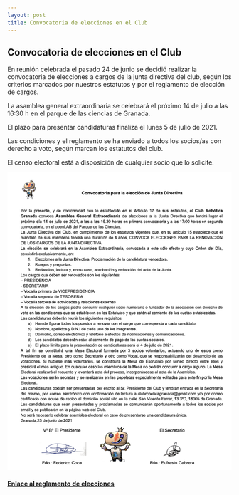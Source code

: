 ```yaml
---
layout: post
title: Convocatoria de elecciones en el Club
---
```






## Convocatoria de elecciones en el Club ##


En reunión celebrada el pasado 24 de junio se decidió realizar la convocatoria de elecciones a cargos de la junta directiva del club, según los criterios marcados por nuestros estatutos y por el reglamento de elección de cargos.

La asamblea general extraordinaria se celebrará el próximo 14 de julio a las 16:30 h en el parque de las ciencias de Granada.

El plazo para presentar candidaturas finaliza el lunes 5 de julio de 2021.

Las condiciones y el reglamento se ha enviado a todos los socios/as con derecho a voto, según marcan los estatutos del club.

El censo electoral está a disposición de cualquier socio que lo solicite.


<img src="/images/elecciones_club.png" width="800" />











#### [Enlace al reglamento de elecciones](https://drive.google.com/file/d/1u3CgTMb-BpCoxGvxTTIT7AdamdoB7x02/view?usp=sharing)
